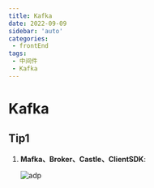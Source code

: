 ```yaml
---
title: Kafka
date: 2022-09-09
sidebar: 'auto'
categories:
 - frontEnd
tags:
 - 中间件
 - Kafka
---
```


# Kafka

## Tip1

1. **Mafka、Broker、Castle、ClientSDK**: 

   ![adp](../../../.vuepress/public/image/Kafka.jpeg)

   

